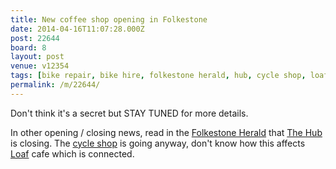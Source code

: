 ```yaml
---
title: New coffee shop opening in Folkestone
date: 2014-04-16T11:07:28.000Z
post: 22644
board: 8
layout: post
venue: v12354
tags: [bike repair, bike hire, folkestone herald, hub, cycle shop, loaf]
permalink: /m/22644/
---
```

Don't think it's a secret but STAY TUNED for more details. 

In other opening / closing news, read in the <a href="/wiki/folkestone+herald">Folkestone Herald</a> that <a href="/wiki/hub">The Hub</a> is closing. The <a href="/wiki/cycle+shop">cycle shop</a> is going anyway, don't know how this affects <a href="/wiki/loaf">Loaf</a> cafe which is connected.
